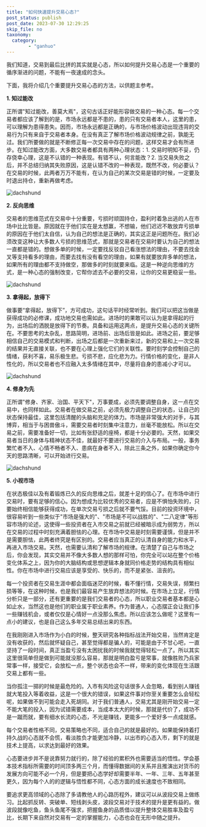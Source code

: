 ```yaml
---
title: "如何快速提升交易心态?"
post_status: publish
post_date: 2023-07-30 12:29:25
skip_file: no
taxonomy:
  category:
        - "ganhuo"
---
```


我们知道，交易到最后比拼的其实就是心态，所以如何提升交易心态是一个重要的循序渐进的问题，不能有一夜速成的念头。

下面，我将介绍几个重要提升交易心态的方法，以供题主参考。

**1. 知过能改**

正所谓"知过能改，善莫大焉"，这句古话正好能形容做交易的一种心态。每一个交易者都应该了解到的是，市场永远都是不患的，患的只有交易者本人，这里的患，可以理解为患得患失。因而，市场永远都是正确的，与市场价格波动出现违背的交易行为只有来自于交易者本身。在没有真正了解市场价格波动规律之前，孰能无过。我们所要做的就是不断修正每一次交易中存在的问题，这样交易才会有所进步。在知过能改方面，大多数交易者都具有两种心理状态：1. 交易时明知不妥，仍存侥幸心理，这是不认错的一种表现。有错不认，何言能改？2. 当交易失败之后，并不总结归纳其失败原因，这是认错不改的一种表现，既然不改，何必要认？在交易的时候，此两者万万不能有，在认为自己的某次交易是错的时候，一定要及时退出持仓，重新再做考虑。

![dachshund](https://cdn.fendou.la/funstoutiao/2020/12/181712976.png "1.1.png")

**2. 反向思维**

交易者的思维范式在交易中十分重要，亏损时顽固持仓，盈利时着急出逃的人在市场中比比皆是。原因就在于他们实在是太想赢，不想输，他们迟迟不敢放弃亏损单的原因在于他们太自信，认为自己的想法是正确的，其实这正是问题所在。我们必须改变这种让大多数人亏损的思维范式，那就是交易者在交易时要认为自己的想法一直都是错的。想做多单的时候，一定要找反驳自己看涨想法的理由，不要去找金叉等支持看多的理由，而要去找有没有看空的理由，如果有就要放弃多单的想法，如果所有的理由都不支持做空，那做多的时刻就要来临。这是一种逆向思维的方式，是一种心态的强制改变，它帮你滤去不必要的交易，让你的交易更稳妥一些。

![dachshund](https://cdn.fendou.la/funstoutiao/2020/12/181726788.png "1.2.png")

**3. 拿得起，放得下**

做事要“拿得起，放得下”，方可成功，这句话平时经常听到。我们可以把这当做是获得成功的必修课，成功地交易也需如此。进场时的果敢可以认为是拿得起的行为，出场后的洒脱是放得下的节奏。具备和运用这两点，是提升交易心态的关键所在。不要思考的太杂乱，思路简明，进场前、出场后皆是如此。进场之前，要足够相信自己的交易模式和判断，出场之后都是一次重新来过，新的交易和上一次交易的结果并无直接关联，也不要在心理上强化它们的关联性。要时刻学会控制自己的情绪，获利不喜，易乐极生悲。亏损不悲，应化悲为力。行情价格的变化，是非人性化的，所以交易者也不应融入太多情绪在其中，尽量将自身的患减小才可以。

![dachshund](https://cdn.fendou.la/funstoutiao/2020/12/181739319.png "1.3.png")

**4. 修身为先**

正所谓"修身、齐家、治国、平天下"，万事要成，必须先要调整自身，这一点在交易中，也同样如此。交易者在做交易之前，必须先极力调整自己的状态，让自己的状态保持最佳，这里包括清醒的头脑和充足的体力。市场是非常强大的对手，与其博弈，相当于与困兽傲斗，需要交易者时刻集中注意力，丝毫不能放松。所以在交易之前，需要准备好一切，比如有张舒适的座椅，都是十分必要的。天然，如果交易者当日的身体与精神状态不佳，就最好不要进行交易的介入与布局。一般，事务繁忙者不入、心情不畅者不入、患病在身者不入，除此三条之外，如果你确定你今天的思路清晰，可以开始进行交易。

![dachshund](https://cdn.fendou.la/funstoutiao/2020/12/181820178.png "1.4.png")

**5. 小视市场**

在状态极佳以及有着锻炼已久的反向思维之后，就差十足的信心了。在市场中进行交易时，要有足够的信心。因为想成为比较优秀的交易者，应是不惧怕失败的，只要始终相信能够获得成功，在单次交易亏损之后就不要气馁。目前的投资环境中，很容易听到一些类似于"市场是强大的"、"市场是不可以战胜的"、"二八定律"等形容市场的论述，这使得一些投资者在入市交易之前就已经被暗示成为弱势方，所以在交易的过程中时刻充满着胆怯的心理。在市场中交易是时刻需要谨慎，但是并不是需要胆怯，此两者终究是有区别的。交易者应当真正的认清自身的能力和水平，再进入市场交易。天然，也需要认清和了解市场的规律。在清楚了自己与市场之后，你会发现，其实交易并不像大多数人想的那样可怕，你完全可以站在整个价格变化体系之上，因为你的大脑结构或思想逻辑本身就同价格走势的结构具有相似性。你在市场中进行交易应该是享受的、快乐的，而不是紧张、沮丧的。

每一个投资者在交易生涯中都会面临迷茫的时候，看不懂行情，交易失误，频繁扫损等等，在这种时候，也是我们最容易产生放弃想法的时候。在市场上立足，行情分析只是一部分，还有更重要的是我们交易者的心态，所以职业交易者基本都是心如止水，当然这也是他们的职业属于职业素养。作为普通人，心态摆正会让我们多一些赚钱机会，或者仅仅是心情好一点没那么焦虑。所以应该怎么做呢？这里有一点小的建议，也是自己这么多年交易总结出来的东西。

在我刚刚进入市场作为小白的时候，整天研究各种指标战法开始交易，当然肯定是没有收获的，然后就怀疑自己，甚至觉得都是骗人的，可能是由于不甘心吧，一直坚持了一段时间，真正当盈亏没有太困扰我的时候我就觉得轻松一点了。所以其实这里很简单但是做到可能就没那么容易，那就是明白盈亏是常事，就像胜败乃兵家常事一样，接受它，会放松一点，整个状态也会不一样，带来的变化体现在生活跟交易上都有一些。

当你孤注一掷的时候是最危险的。入市有风险这句话很多人会忽略，看到别人赚钱就大笔投入等着收益，这是一个很大的错误，如果这件事对你至关重要怎么会轻松呢，如果做不到可能会走入死胡同。对于我们普通人，交易尤其是刚开始交易一定不能大笔的投入，因为试错需要成本，当成本太大的时候，那就是代价了，成功不是一蹴而就，要有细水长流的心态，不光是赚钱，更能多一个爱好多一点成就感。

每个交易者性格不同，交易策略也不同，适合自己的就是最好的。如果能保持着打持久战的心态就不会慌，看淡胜负才能更加冷静，以出市的心态入市，剩下的就是技术上提高，以求达到最好的效果。

心态要进步并不是说靠努力就行的，除了经验的累积外也需要适当的悟性。学会基本技术指标所需要的时间顶多两三个月，而懂得数据间的关系并且推演出对货币的发展方向可能不必一个月，但是要把心态学好却需要半年、一年、三年、五年甚至更久，因为每个人的的逻辑与悟性都不同，心态方面的成长速度也不致相同。

要追求更高领域的心态除了多请教他人的心路历程外，建议可以从波段交易上做练习。比起抓反转、突破单、短线剥头皮，波段交易对于技术的提升是更有益的。做波段就像吃鱼，鱼头鱼尾不强求，把握鱼身的品质借以提升整体交易胜率及盈亏比，长期下来自然对交易有一定的掌握能力，心态也会在无形中随之提升。
